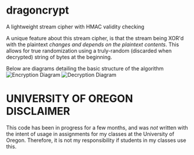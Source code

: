 # dragoncrypt
A lightweight stream cipher with HMAC validity checking

A unique feature about this stream cipher, is that the stream being XOR'd with the plaintext *changes and depends on the plaintext contents*. This allows for true randomization using a truly-random (discarded when decrypted) string of bytes at the beginning.

Below are diagrams detailing the basic structure of the algorithm
![Encryption Diagram](http://mitterdoo.net/u/2019-05/f5531077-6f42-4cc1-9b2a-890dd6ea626e.PNG)
![Decryption Diagram](http://mitterdoo.net/u/2019-05/638fa77a-82d2-4f82-8600-520aa7fe0741.PNG)

# UNIVERSITY OF OREGON DISCLAIMER
This code has been in progress for a few months, and was *not* written with the intent of usage in assignments for my classes at the University of Oregon. Therefore, it is not my responsibility if students in my classes use this. 
